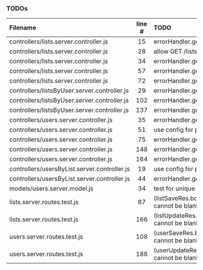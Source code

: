 ### TODOs
| Filename | line # | TODO
|:------|:------:|:------
| controllers/lists.server.controller.js | 15 | errorHandler.getErrorMessage(err)
| controllers/lists.server.controller.js | 28 | allow GET /lists sorting override
| controllers/lists.server.controller.js | 34 | errorHandler.getErrorMessage(err)
| controllers/lists.server.controller.js | 57 | errorHandler.getErrorMessage(err)
| controllers/lists.server.controller.js | 72 | errorHandler.getErrorMessage(err)
| controllers/listsByUser.server.controller.js | 29 | errorHandler.getErrorMessage(err)
| controllers/listsByUser.server.controller.js | 102 | errorHandler.getErrorMessage(err)
| controllers/listsByUser.server.controller.js | 137 | errorHandler.getErrorMessage(updateErr)
| controllers/users.server.controller.js | 35 | errorHandler.getErrorMessage(err)
| controllers/users.server.controller.js | 51 | use config for pagination defaults
| controllers/users.server.controller.js | 75 | errorHandler.getErrorMessage(err)
| controllers/users.server.controller.js | 148 | errorHandler.getErrorMessage(err)
| controllers/users.server.controller.js | 164 | errorHandler.getErrorMessage(err)
| controllers/usersByList.server.controller.js | 19 | use config for pagination defaults
| controllers/usersByList.server.controller.js | 44 | errorHandler.getErrorMessage(err)
| models/users.server.model.js | 34 | test for unique uuid
| lists.server.routes.test.js | 87 | (listSaveRes.body.message).should.match('Name cannot be blank');
| lists.server.routes.test.js | 166 | (listUpdateRes.body.message).should.match('Name cannot be blank');
| users.server.routes.test.js | 108 | (userSaveRes.body.message).should.match('Email cannot be blank');
| users.server.routes.test.js | 188 | (userUpdateRes.body.message).should.match('Email cannot be blank');
